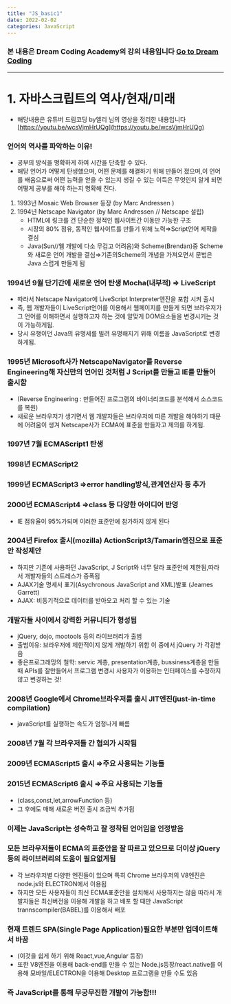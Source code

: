 ```yaml
---
title: "JS_basic1"
date: 2022-02-02 
categories: JavaScript
---
```

### 본 내용은 Dream Coding Academy의 강의 내용입니다 [Go to Dream Coding][dreamCodingLink]  

[dreamCodingLink]:  https://academy.dream-coding.com "Go Dream Coding"
- - - 
# 1. 자바스크립트의 역사/현재/미래

- 해당내용은 유튜버 드림코딩 by엘리 님의 영상을 정리한 내용입니다 [https://youtu.be/wcsVjmHrUQg](https://youtu.be/wcsVjmHrUQg) 

### 언어의 역사를 파악하는 이유!
- 공부의 방식을 명확하게 하여 시간을 단축할 수 있다.
- 해당 언어가 어떻게 탄생했으며, 어떤 문제를 해결하기 위해 만들어 졌으며,이 언어를 배움으로써 어떤 능력을 얻을 수 있는지 생길 수 있는 이득은 무엇인지 알게 되면 어떻게 공부를 해야 하는지 명확해 진다. 

1. 1993년 Mosaic Web Browser 등장 (by Marc Andressen )
2. 1994년 Netscape Navigator (by Marc Andressen // Netscape 설립)
    - HTML에 링크를 건 단순한 정적인 웹사이트간 이동만 가능한 구조
    - 시장의 80% 점유, 동적인 웹사이트를 만들기 위해 노력⇒Script언어 제작을 결심
    - Java(Sun//웹 개발에 다소 무겁고 어려움)와 Scheme(Brendan)중 Scheme와 새로운 언어 개발을 결심⇒기존의Scheme의 개념을 가져오면서 문법은 Java 스럽게 만들게 됨
### 1994년 9월 단기간에 새로운 언어 탄생 Mocha(내부적) ⇒ LiveScript
- 따라서 Netscape Navigator에 LiveScript Interpreter엔진을 포함 시켜 출시
- 즉, 웹 개발자들이 LiveScript언어를 이용해서 웹페이지를 만들게 되면 브라우저가 그 언어를 이해하면서 실행하고자 하는 것에 알맞게 DOM요소들을 변경시키는 것이 가능하게됨.
- 당시 유행이던 Java의 유명세를 빌려 유명해지기 위해 이름을 JavaScript로 변경하게됨.
### 1995년 Microsoft사가 NetscapeNavigator를 Reverse Engineering해 자신만의 언어인 것처럼 J Script를 만들고 IE를 만들어 출시함
- (Reverse Engineering : 만들어진 프로그램의 바이너리코드를 분석해서 소스코드를 복원)
- 새로운 브라우저가 생기면서 웹 개발자들은 브라우저에 따른 개발을 해야하기 때문에 어려움이 생겨 Netscape사가 ECMA에 표준을 만들자고 제의를 하게됨.

### 1997년 7월 ECMAScript1 탄생
### 1998년 ECMAScript2
### 1999년 ECMAScript3 ⇒error handling방식,관계연산자 등 추가
### 2000년 ECMAScript4 ⇒class 등 다양한 아이디어 반영
- IE 점유율이 95%가되며 이러한 표준안에 참가하지 않게 된다

### 2004년 Firefox 출시(mozilla) ActionScript3/Tamarin엔진으로 표준안 작성제안
- 하지만 기존에 사용하던 JavaScript, J Script와 너무 달라 표준안에 제한됨,따라서 개발자들의 스트레스가 증폭됨
- AJAX기술 명세서 표기(Asychronous JavaScript and XML)발표 (Jeames Garrett)
- AJAX: 비동기적으로 데이터를 받아오고 처리 할 수 있는 기술

### 개발자들 사이에서 강력한 커뮤니티가 형성됨
- jQuery, dojo, mootools 등의 라이브러리가 출범
- 출범이유: 브라우저에 제한적이지 않게 개발하기 위함 이 중에서 jQuery 가 각광받음
- 좋은프로그래밍의 철학: servic 계층, presentation계층, bussiness계층을 만들때 APIs를 잘만들어서 프로그램 변경시 사용자가 이용하는 인터페이스를 수정하지 않고 변경하는 것!

### 2008년 Google에서 Chrome브라우저를 출시 JIT엔진(just-in-time compilation)
- javaScript를 실행하는 속도가 엄청나게 빠름
### 2008년 7월 각 브라우저들 간 협의가 시작됨
### 2009년 ECMAScript5 출시 ⇒주요 사용되는 기능들
### 2015년 ECMAScript6 출시 ⇒주요 사용되는 기능들
- (class,const,let,arrowFunction 등)
- 그 후에도 매해 새로운 버전 출시 조금씩 추가됨
### 이제는 JavaScript는 성숙하고 잘 정착된 언어임을 인정받음
### 모든 브라우저들이 ECMA의 표준안을 잘 따르고 있으므로 더이상 jQuery등의 라이브러리의 도움이 필요없게됨
- 각 브라우저별 다양한 엔진들이 있으며 특히 Chrome 브라우저의 V8엔진은 node.js와 ELECTRON에서 이용됨 
- 하지만 모든 사용자들이 최신 ECMA표준안을 설치해서 사용하지는 않음 따라서 개발자들은 최신버전을 이용해 개발을 하고 배포 할 때만 JavaScript trannscompiler(BABEL)를 이용해서 배포

### 현재 트렌드 SPA(Single Page Application)필요한 부분만 업데이트해서 바꿈
- (이것을 쉽게 하기 위해 React,vue,Angular 등장)
- 또한 V8엔진을 이용해 back-end를 만들 수 있는 Node.js등장/react.native를 이용해 모바일/ELECTRON을 이용해 Desktop 프로그램을 만들 수도 있음

### 즉 JavaScript를 통해 무궁무진한 개발이 가능함!!!

